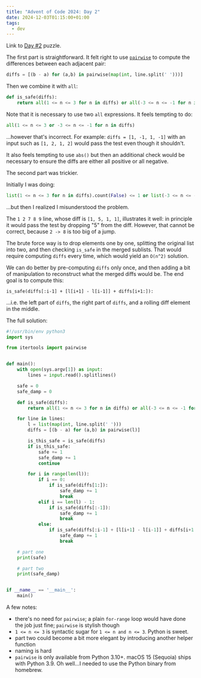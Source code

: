 ```yaml
---
title: "Advent of Code 2024: Day 2"
date: 2024-12-03T01:15:00+01:00
tags:
  - dev
---
```


Link to [Day #2](https://adventofcode.com/2024/day/2) puzzle.

<!--more-->

The first part is straightforward. It felt right to use [`pairwise`](https://docs.python.org/3/library/itertools.html#itertools.pairwise) to compute the differences between each adjacent pair:

```python
diffs = [(b - a) for (a,b) in pairwise(map(int, line.split(' ')))]
```

Then we combine it with `all`:

```python
def is_safe(diffs):
    return all(1 <= n <= 3 for n in diffs) or all(-3 <= n <= -1 for n in diffs)
```

Note that it is necessary to use two `all` expressions. It feels tempting to do:

```python
all(1 <= n <= 3 or -3 <= n <= -1 for n in diffs)
```

...however that's incorrect. For example: `diffs = [1, -1, 1, -1]` with an input
such as `[1, 2, 1, 2]` would pass the test even though it shouldn't.

It also feels tempting to use `abs()` but then an additional check would be
necessary to ensure the diffs are either all positive or all negative.

The second part was trickier.

Initially I was doing:

```python
list(1 <= n <= 3 for n in diffs).count(False) <= 1 or list(-3 <= n <= -1 for n in diffs).count(False) <= 1
```

...but then I realized I misunderstood the problem.

The `1 2 7 8 9` line, whose diff is `[1, 5, 1, 1]`, illustrates it well: in
principle it would pass the test by dropping "5" from the diff. However, that
cannot be correct, because `2 -> 8` is too big of a jump.

The brute force way is to drop elements one by one, splitting the original list
into two, and then checking `is_safe` in the merged sublists. That would
require computing `diffs` every time, which would yield an `O(n^2)` solution.

We can do better by pre-computing `diffs` only once, and then adding a bit of
manipulation to reconstruct what the merged diffs would be. The end goal is to
compute this:

```python3
is_safe(diffs[:i-1] + [l[i+1] - l[i-1]] + diffs[i+1:]):
```

...i.e. the left part of `diffs`, the right part of `diffs`, and a rolling diff
element in the middle.

The full solution:

```python
#!/usr/bin/env python3
import sys

from itertools import pairwise


def main():
    with open(sys.argv[1]) as input:
        lines = input.read().splitlines()

    safe = 0
    safe_damp = 0

    def is_safe(diffs):
        return all(1 <= n <= 3 for n in diffs) or all(-3 <= n <= -1 for n in diffs)

    for line in lines:
        l = list(map(int, line.split(' ')))
        diffs = [(b - a) for (a,b) in pairwise(l)]

        is_this_safe = is_safe(diffs)
        if is_this_safe:
            safe += 1
            safe_damp += 1
            continue

        for i in range(len(l)):
            if i == 0:
                if is_safe(diffs[1:]):
                    safe_damp += 1
                    break
            elif i == len(l) - 1:
                if is_safe(diffs[:-1]):
                    safe_damp += 1
                    break
            else:
                if is_safe(diffs[:i-1] + [l[i+1] - l[i-1]] + diffs[i+1:]):
                    safe_damp += 1
                    break

    # part one
    print(safe)

    # part two
    print(safe_damp)


if __name__ == '__main__':
    main()
```

A few notes:

- there's no need for `pairwise`; a plain `for-range` loop would have done the
  job just fine; `pairwise` is stylish though
- `1 <= n <= 3` is syntactic sugar for `1 <= n and n <= 3`. Python is sweet.
- part two could become a bit more elegant by introducing another helper
  function
- naming is hard
- `pairwise` is only available from Python 3.10+. macOS 15 (Sequoia) ships with
  Python 3.9. Oh well...I needed to use the Python binary from homebrew.
